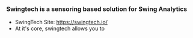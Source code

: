 ### Swingtech is a sensoring based solution for Swing Analytics 
  
* SwingTech Site: https://swingtech.io/
* At it's core, swingtech allows you to 
